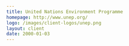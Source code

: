 ```yaml
---
title: United Nations Environment Programme
homepage: http://www.unep.org/
logo: /images/client-logos/unep.png
layout: client
date: 2000-01-03
---
```


